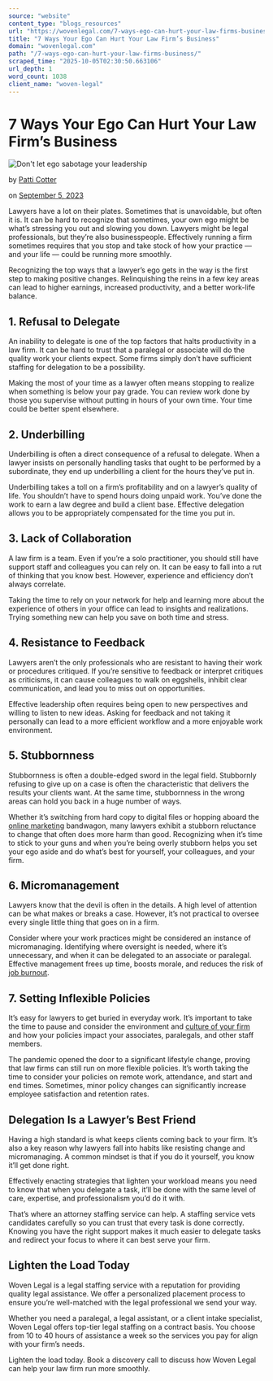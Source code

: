 ```yaml
---
source: "website"
content_type: "blogs_resources"
url: "https://wovenlegal.com/7-ways-ego-can-hurt-your-law-firms-business/"
title: "7 Ways Your Ego Can Hurt Your Law Firm’s Business"
domain: "wovenlegal.com"
path: "/7-ways-ego-can-hurt-your-law-firms-business/"
scraped_time: "2025-10-05T02:30:50.663106"
url_depth: 1
word_count: 1038
client_name: "woven-legal"
---
```


# 7 Ways Your Ego Can Hurt Your Law Firm’s Business

![Don't let ego sabotage your leadership](https://wovenlegal.com/wp-content/uploads/2023/09/Ego-sabotages-leadership.jpg)

by [Patti Cotter](https://wovenlegal.com/author/patti-cotter/)

on [September 5, 2023](https://wovenlegal.com/2023/09/05/)

Lawyers have a lot on their plates. Sometimes that is unavoidable, but often it is. It can be hard to recognize that sometimes, your own ego might be what’s stressing you out and slowing you down. Lawyers might be legal professionals, but they’re also businesspeople. Effectively running a firm sometimes requires that you stop and take stock of how your practice — and your life — could be running more smoothly.

Recognizing the top ways that a lawyer’s ego gets in the way is the first step to making positive changes. Relinquishing the reins in a few key areas can lead to higher earnings, increased productivity, and a better work-life balance.

## 1. Refusal to Delegate

An inability to delegate is one of the top factors that halts productivity in a law firm. It can be hard to trust that a paralegal or associate will do the quality work your clients expect. Some firms simply don’t have sufficient staffing for delegation to be a possibility.

Making the most of your time as a lawyer often means stopping to realize when something is below your pay grade. You can review work done by those you supervise without putting in hours of your own time. Your time could be better spent elsewhere.

## 2. Underbilling

Underbilling is often a direct consequence of a refusal to delegate. When a lawyer insists on personally handling tasks that ought to be performed by a subordinate, they end up underbilling a client for the hours they’ve put in.

Underbilling takes a toll on a firm’s profitability and on a lawyer’s quality of life. You shouldn’t have to spend hours doing unpaid work. You’ve done the work to earn a law degree and build a client base. Effective delegation allows you to be appropriately compensated for the time you put in.

## 3. Lack of Collaboration

A law firm is a team. Even if you’re a solo practitioner, you should still have support staff and colleagues you can rely on. It can be easy to fall into a rut of thinking that you know best. However, experience and efficiency don’t always correlate.

Taking the time to rely on your network for help and learning more about the experience of others in your office can lead to insights and realizations. Trying something new can help you save on both time and stress.

## 4. Resistance to Feedback

Lawyers aren’t the only professionals who are resistant to having their work or procedures critiqued. If you’re sensitive to feedback or interpret critiques as criticisms, it can cause colleagues to walk on eggshells, inhibit clear communication, and lead you to miss out on opportunities.

Effective leadership often requires being open to new perspectives and willing to listen to new ideas. Asking for feedback and not taking it personally can lead to a more efficient workflow and a more enjoyable work environment.

## 5. Stubbornness

Stubbornness is often a double-edged sword in the legal field. Stubbornly refusing to give up on a case is often the characteristic that delivers the results your clients want. At the same time, stubbornness in the wrong areas can hold you back in a huge number of ways.

Whether it’s switching from hard copy to digital files or hopping aboard the [online marketing](https://wovenlegal.com/law-firm-outsource-marketing/) bandwagon, many lawyers exhibit a stubborn reluctance to change that often does more harm than good. Recognizing when it’s time to stick to your guns and when you’re being overly stubborn helps you set your ego aside and do what’s best for yourself, your colleagues, and your firm.

## 6. Micromanagement

Lawyers know that the devil is often in the details. A high level of attention can be what makes or breaks a case. However, it’s not practical to oversee every single little thing that goes on in a firm.

Consider where your work practices might be considered an instance of micromanaging. Identifying where oversight is needed, where it’s unnecessary, and when it can be delegated to an associate or paralegal. Effective management frees up time, boosts morale, and reduces the risk of [job burnout](https://www.mayoclinic.org/healthy-lifestyle/adult-health/in-depth/burnout/art-20046642).

## 7. Setting Inflexible Policies

It’s easy for lawyers to get buried in everyday work. It’s important to take the time to pause and consider the environment and [culture of your firm](https://wovenlegal.com/10-signs-that-a-law-firm-has-a-toxic-culture/) and how your policies impact your associates, paralegals, and other staff members.

The pandemic opened the door to a significant lifestyle change, proving that law firms can still run on more flexible policies. It’s worth taking the time to consider your policies on remote work, attendance, and start and end times. Sometimes, minor policy changes can significantly increase employee satisfaction and retention rates.

## Delegation Is a Lawyer’s Best Friend

Having a high standard is what keeps clients coming back to your firm. It’s also a key reason why lawyers fall into habits like resisting change and micromanaging. A common mindset is that if you do it yourself, you know it’ll get done right.

Effectively enacting strategies that lighten your workload means you need to know that when you delegate a task, it’ll be done with the same level of care, expertise, and professionalism you’d do it with.

That’s where an attorney staffing service can help. A staffing service vets candidates carefully so you can trust that every task is done correctly. Knowing you have the right support makes it much easier to delegate tasks and redirect your focus to where it can best serve your firm.

## Lighten the Load Today

Woven Legal is a legal staffing service with a reputation for providing quality legal assistance. We offer a personalized placement process to ensure you’re well-matched with the legal professional we send your way.

Whether you need a paralegal, a legal assistant, or a client intake specialist, Woven Legal offers top-tier legal staffing on a contract basis. You choose from 10 to 40 hours of assistance a week so the services you pay for align with your firm’s needs.

Lighten the load today. Book a discovery call to discuss how Woven Legal can help your law firm run more smoothly.
